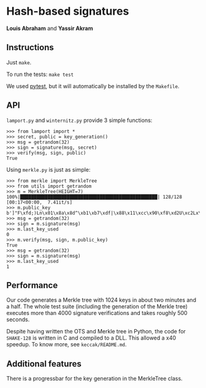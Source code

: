 Hash-based signatures
=====================

**Louis Abraham** and **Yassir Akram**

Instructions
------------

Just `make`.

To run the tests: `make test`

We used [pytest](https://docs.pytest.org/en/latest/), but it will
automatically be installed by the `Makefile`.

API
---

`lamport.py` and `winternitz.py` provide 3 simple functions:

``` pycon
>>> from lamport import *
>>> secret, public = key_generation()
>>> msg = getrandom(32)
>>> sign = signature(msg, secret)
>>> verify(msg, sign, public)
True
```

Using `merkle.py` is just as simple:

``` pycon
>>> from merkle import MerkleTree
>>> from utils import getrandom
>>> m = MerkleTree(HEIGHT=7)
100%|██████████████████████████████████████████████████| 128/128 [00:17<00:00,  7.41it/s]
>>> m.public_key
b']"F\xfd;)Ln\x01\x8a\x8d^\xb1\xb7\xdf|\x88\x11\xcc\x90\xf8\xd2U\xc2Lx\xac\xbab\xec\x00W'
>>> msg = getrandom(32)
>>> sign = m.signature(msg)
>>> m.last_key_used
0
>>> m.verify(msg, sign, m.public_key)
True
>>> msg = getrandom(32)
>>> sign = m.signature(msg)
>>> m.last_key_used
1
```

Performance
-----------

Our code generates a Merkle tree with 1024 keys in about two minutes and
a half. The whole test suite (including the generation of the Merkle
tree) executes more than 4000 signature verifications and takes roughly
500 seconds.

Despite having written the OTS and Merkle tree in Python, the code for
`SHAKE-128` is written in C and compiled to a DLL. This allowed a x40
speedup. To know more, see `keccak/README.md`.

Additional features
-------------------

There is a progressbar for the key generation in the MerkleTree class.
